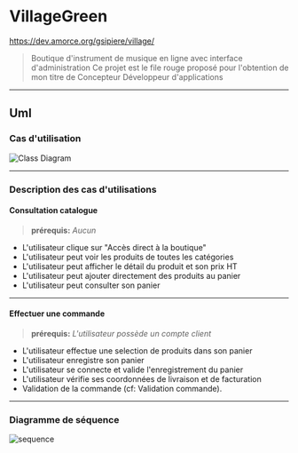 # VillageGreen

https://dev.amorce.org/gsipiere/village/

> Boutique d'instrument de musique en ligne avec interface d'administration
> Ce projet est le file rouge proposé pour l'obtention de mon titre de Concepteur Développeur d'applications

***

## Uml

### Cas d'utilisation

![Class Diagram](http://www.plantuml.com/plantuml/proxy?src=https://raw.githubusercontent.com/germainsip/projet-village/master/puml/cas_util.puml)

***

### Description des cas d'utilisations

#### Consultation catalogue

> **prérequis:** _Aucun_


- L'utilisateur clique sur "Accès direct à la boutique"
- L'utilisateur peut voir les produits de toutes les catégories
- L'utilisateur peut afficher le détail du produit et son prix HT
- L'utilisateur peut ajouter directement des produits au panier
- L'utilisateur peut consulter son panier

***

#### Effectuer une commande

> **prérequis:** _L'utilisateur possède un compte client_

- L'utilisateur effectue une selection de produits dans son panier
- L'utilisateur enregistre son panier
- L'utilisateur se connecte et valide l'enregistrement du panier
- L'utilisateur vérifie ses coordonnées de livraison et de facturation
- Validation de la commande (cf: Validation commande).

***

### Diagramme de séquence

![sequence](https://www.plantuml.com/plantuml/svg/0/lPH1ajem44NtFeLs90ikaCNKPC81KaMHVICtHa6Md6w92PNANR8Spi75yeKn6CRRP3D5gRjV__ybpxCcafHRRvH_P0wMAzsvq95GQ_0tEUiw2idygenv8Rjh9EPGVua-Yh5HmiR7LvQrpuo6TPIQnKuNDp6aVkvrwn9NlqURo2QS_uiTFNcLd7TAYRCOKhEglewiBG-Qk2tdoxlp1ILw8ULIMLIh-TFIV3BME-Ha520_8sjFRsfg9soJEVqndg0lfz9IDhizLeAwd3yjC2kdeytTwKsuD48GYZMhwIJMsIKrd0gq5bRjAwwbXlM6MbIBUQz3EEoZcmOLpWG5FvF40o1BG5Q0q6RZx1OGDXPcVMnWRL23_f65Yttw3diFgk5ROy1h2OxbtdQ_1bfhXAHT36xj-tMnxGfdTiuR1xtrFa_A0on4D8bhjWaO3i8Dl0gtZEkfXovJKr105TIuSt0wAVqsFfRxBWf2fIaEGGi1z-fY611vz8pqsZ1vrGoO5210VZOUxDMIILIooCfoTy7aqp1mUx8cXqjarmUm9-_ERFvPxXzVxljL2BKk6i-6qw7ZGTue2oW1kQM0wGzSrcJHZnLxVQI5sUbuteM4TD3ns88tLih61RNYqZNVpu_vplgERfplPGZPdkzIYlZJ4HTwaJtKfmDTurlzN_7SlgMxfuQ7NXZ5SCtz401dBLICclgEEFZ-relLKQMgdW73F-Q_ "sequence")
